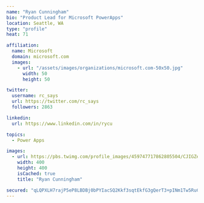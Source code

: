 ```yaml
---
name: "Ryan Cunningham"
bio: "Product Lead for Microsoft PowerApps"
location: Seattle, WA
type: "profile"
heat: 71

affiliation:
  name: Microsoft
  domain: microsoft.com
  images:
    - url: "/assets/images/organizations/microsoft.com-50x50.jpg"
      width: 50
      height: 50

twitter:
  username: rc_says
  url: https://twitter.com/rc_says
  followers: 2863

linkedin:
  url: https://www.linkedin.com/in/rycu

topics:
  - Power Apps

images:
  - url: https://pbs.twimg.com/profile_images/459747717862805504/CJIGZejd_400x400.png
    width: 400
    height: 400
    isCached: true
    title: "Ryan Cunningham"

secured: "qLQPXLH7rajP5eP8LBDBj0bPYIacSQ2Kkf3sqtEkfG3gQerT3+pINm1Tw5RuCYkzpi8MfIvC4I0tjgk6g3XEJNDto6Ykgqnfd6z/R+rkKChJqD08TwApVhEEmRdfGWctcZm3NEbYe4BpKOqzRH9Pz/purK+u2NrTJaxdxagsOr3102EFD30WQhOhA8HlnfyBG3GA1Gd/HFR/jgMNK/ImN1C97NyITAyyFKKOxYFMCcdX0v9Cr0HxVZ9LE3r7tVFicxCzl0hIKNmPrdbzNunW347hDkGyyp5j+iLA4ELGYucRp9QFDSd8Pf0jYyAkEepqQHdKIcsuvVhrcBgFCAlOaRt6UU1Nv+bzqv8Q/zWcTOfpGRAoKgE5c2cgPTkX2Ghdxi7HsF2EqIJ3HvDXlsw0VzdFXTkVaVCO4EqluAkrcww=;x/z89vakfPpKQQQ2iD46cw=="
---
```


